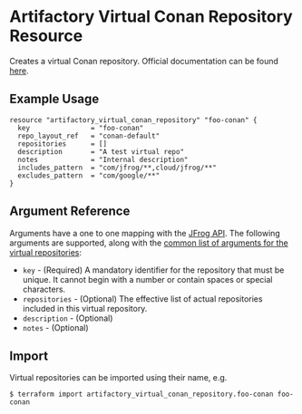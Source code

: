 # Artifactory Virtual Conan Repository Resource

Creates a virtual Conan repository.
Official documentation can be found [here](https://www.jfrog.com/confluence/display/JFROG/Conan+Repositories#ConanRepositories-VirtualRepositories).

## Example Usage

```hcl
resource "artifactory_virtual_conan_repository" "foo-conan" {
  key               = "foo-conan"
  repo_layout_ref   = "conan-default"
  repositories      = []
  description       = "A test virtual repo"
  notes             = "Internal description"
  includes_pattern  = "com/jfrog/**,cloud/jfrog/**"
  excludes_pattern  = "com/google/**"
}
```

## Argument Reference

Arguments have a one to one mapping with the [JFrog API](https://www.jfrog.com/confluence/display/RTF/Repository+Configuration+JSON). 
The following arguments are supported, along with the [common list of arguments for the virtual repositories](virtual.md):

* `key` - (Required) A mandatory identifier for the repository that must be unique. It cannot begin with a number or
  contain spaces or special characters.
* `repositories` - (Optional) The effective list of actual repositories included in this virtual repository.
* `description` - (Optional)
* `notes` - (Optional)

## Import

Virtual repositories can be imported using their name, e.g.

```
$ terraform import artifactory_virtual_conan_repository.foo-conan foo-conan
```
